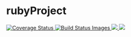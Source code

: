 # rubyProject

<a href='https://coveralls.io/r/seppaleinen/rubyProject'>
	<img src='https://coveralls.io/repos/seppaleinen/rubyProject/badge.svg' alt='Coverage Status' />
</a>
<a href="https://travis-ci.org/seppaleinen/rubyProject">
	<img title="Build Status Images" src="https://travis-ci.org/seppaleinen/rubyProject.svg"/>
</a>
<a href="https://codeclimate.com/github/seppaleinen/rubyProject">
	<img src="https://codeclimate.com/github/seppaleinen/rubyProject/badges/gpa.svg" />
</a>
<a href="https://codeclimate.com/github/seppaleinen/rubyProject/coverage">
	<img src="https://codeclimate.com/github/seppaleinen/rubyProject/badges/coverage.svg" />
</a>

